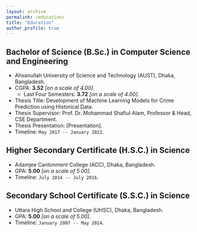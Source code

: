 ```yaml
---
layout: archive
permalink: /education/
title: "Education"
author_profile: true
---
```


## Bachelor of Science (B.Sc.) in Computer Science and Engineering

* Ahsanullah University of Science and Technology (AUST), Dhaka, Bangladesh.
* CGPA: **3.52** _[on a scale of 4.00]_.
    * Last Four Semesters: **3.72** _[on a scale of 4.00]_.
* Thesis Title: Development of Machine Learning Models for Crime Prediction using Historical Data.
* Thesis Supervisor: Prof. Dr. Mohammad Shafiul Alam, Professor & Head, CSE Department.
* Thesis Presentation: [Presentation].
* Timeline: `May 2017 -- January 2022`.


## Higher Secondary Certificate (H.S.C.) in Science

* Adamjee Cantonment College (ACC), Dhaka, Bangladesh.
* GPA: **5.00** _[on a scale of 5.00]_.
* Timeline: `July 2014 -- July 2016`.


## Secondary School Certificate (S.S.C.) in Science

* Uttara High School and College (UHSC), Dhaka, Bangladesh.
* GPA: **5.00** _[on a scale of 5.00]_.
* Timeline: `January 2007 -- May 2014`.
